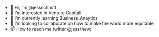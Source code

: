 - 👋 Hi, I’m @jessschmitt
- 👀 I’m interested in Venture Capital
- 🌱 I’m currently learning Business Anaytics
- 💞️ I’m looking to collaborate on how to make the world more equitable 
- 📫 How to reach me twitter @jessthevc

<!---
jessschmitt/jessschmitt is a ✨ special ✨ repository because its `README.md` (this file) appears on your GitHub profile.
You can click the Preview link to take a look at your changes.
--->
